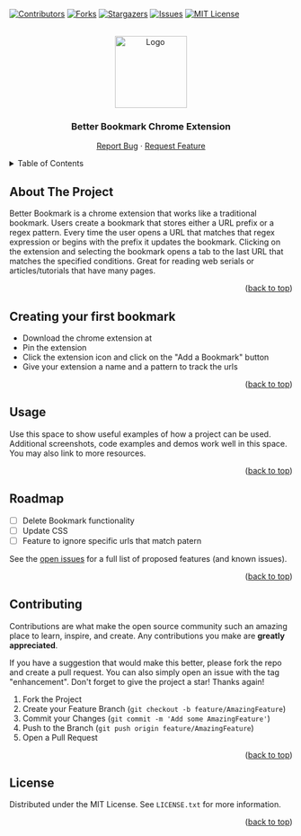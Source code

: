 <div id="top"></div>

<!-- PROJECT SHIELDS -->
[![Contributors][contributors-shield]][contributors-url]
[![Forks][forks-shield]][forks-url]
[![Stargazers][stars-shield]][stars-url]
[![Issues][issues-shield]][issues-url]
[![MIT License][license-shield]][license-url]



<!-- PROJECT LOGO -->
<br />
<div align="center">
  <a href="https://github.com/kelly1266/betterBookmark">
    <img src="icons/icon128.ico" alt="Logo" width="128" height="128">
  </a>
  <h3 align="center">Better Bookmark Chrome Extension</h3>
    <a href="https://github.com/kelly1266/betterBookmark/issues">Report Bug</a>
    ·
    <a href="https://github.com/kelly1266/betterBookmark/issues">Request Feature</a>
  </p>
</div>



<!-- TABLE OF CONTENTS -->
<details>
  <summary>Table of Contents</summary>
  <ol>
    <li>
      <a href="#about-the-project">About The Project</a>
    </li>
    <li>
      <a href="#creating-your-first-bookmark">Creating your first bookmark</a>
    </li>
    <li><a href="#usage">Usage</a></li>
    <li><a href="#roadmap">Roadmap</a></li>
    <li><a href="#contributing">Contributing</a></li>
    <li><a href="#license">License</a></li>
  </ol>
</details>



<!-- ABOUT THE PROJECT -->
## About The Project

Better Bookmark is a chrome extension that works like a traditional bookmark. Users create a bookmark that stores either a URL prefix or a regex pattern. Every time the user opens a URL that matches that regex expression or begins with the prefix it updates the bookmark. Clicking on the extension and selecting the bookmark opens a tab to the last URL that matches the specified conditions. Great for reading web serials or articles/tutorials that have many pages.

<p align="right">(<a href="#top">back to top</a>)</p>




<!-- GETTING STARTED -->
## Creating your first bookmark

* Download the chrome extension at
* Pin the extension
* Click the extension icon and click on the "Add a Bookmark" button
* Give your extension a name and a pattern to track the urls


<p align="right">(<a href="#top">back to top</a>)</p>



<!-- USAGE EXAMPLES -->
## Usage

Use this space to show useful examples of how a project can be used. Additional screenshots, code examples and demos work well in this space. You may also link to more resources.


<p align="right">(<a href="#top">back to top</a>)</p>



<!-- ROADMAP -->
## Roadmap

- [ ] Delete Bookmark functionality
- [ ] Update CSS
- [ ] Feature to ignore specific urls that match patern

See the [open issues](https://github.com/kelly1266/betterBookmark/issues) for a full list of proposed features (and known issues).

<p align="right">(<a href="#top">back to top</a>)</p>



<!-- CONTRIBUTING -->
## Contributing

Contributions are what make the open source community such an amazing place to learn, inspire, and create. Any contributions you make are **greatly appreciated**.

If you have a suggestion that would make this better, please fork the repo and create a pull request. You can also simply open an issue with the tag "enhancement".
Don't forget to give the project a star! Thanks again!

1. Fork the Project
2. Create your Feature Branch (`git checkout -b feature/AmazingFeature`)
3. Commit your Changes (`git commit -m 'Add some AmazingFeature'`)
4. Push to the Branch (`git push origin feature/AmazingFeature`)
5. Open a Pull Request

<p align="right">(<a href="#top">back to top</a>)</p>



<!-- LICENSE -->
## License

Distributed under the MIT License. See `LICENSE.txt` for more information.

<p align="right">(<a href="#top">back to top</a>)</p>




<!-- MARKDOWN LINKS & IMAGES -->
<!-- https://www.markdownguide.org/basic-syntax/#reference-style-links -->
[contributors-shield]: https://img.shields.io/github/contributors/kelly1266/betterBookmark.svg?style=for-the-badge
[contributors-url]: https://github.com/kelly1266/betterBookmark/graphs/contributors
[forks-shield]: https://img.shields.io/github/forks/kelly1266/betterBookmark.svg?style=for-the-badge
[forks-url]: https://github.com/kelly1266/betterBookmark/network/members
[stars-shield]: https://img.shields.io/github/stars/kelly1266/betterBookmark.svg?style=for-the-badge
[stars-url]: https://github.com/kelly1266/betterBookmark/stargazers
[issues-shield]: https://img.shields.io/github/issues/kelly1266/betterBookmark.svg?style=for-the-badge
[issues-url]: https://github.com/kelly1266/betterBookmark/issues
[license-shield]: https://img.shields.io/github/license/kelly1266/betterBookmark.svg?style=for-the-badge
[license-url]: https://github.com/kelly1266/betterBookmark/blob/master/LICENSE.txt